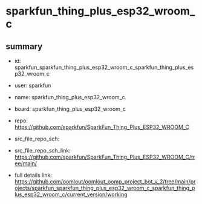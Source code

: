 # sparkfun_thing_plus_esp32_wroom_c
 
## summary 
* id: sparkfun_sparkfun_thing_plus_esp32_wroom_c_sparkfun_thing_plus_esp32_wroom_c
* user: sparkfun
* name: sparkfun_thing_plus_esp32_wroom_c
* board: sparkfun_thing_plus_esp32_wroom_c
* repo: https://github.com/sparkfun/SparkFun_Thing_Plus_ESP32_WROOM_C



* src_file_repo_sch: 
* src_file_repo_sch_link: https://github.com/sparkfun/SparkFun_Thing_Plus_ESP32_WROOM_C/tree/main/
* full details link: https://github.com/oomlout/oomlout_oomp_project_bot_v_2/tree/main/projects/sparkfun_sparkfun_thing_plus_esp32_wroom_c_sparkfun_thing_plus_esp32_wroom_c/current_version/working  







